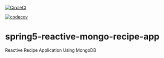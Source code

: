 [![CircleCI](https://circleci.com/gh/hlaingwintunn/spring5-reactive-mongo-recipe-app.svg?style=svg)](https://circleci.com/gh/hlaingwintunn/spring5-reactive-mongo-recipe-app)

[![codecov](https://codecov.io/gh/hlaingwintunn/spring5-reactive-mongo-recipe-app/branch/master/graph/badge.svg)](https://codecov.io/gh/hlaingwintunn/spring5-reactive-mongo-recipe-app)

# spring5-reactive-mongo-recipe-app
Reactive Recipe Application Using MongoDB
